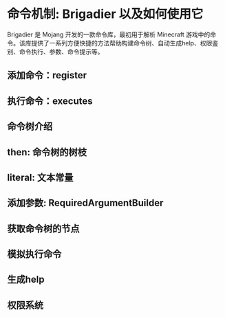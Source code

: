 # 命令机制: Brigadier 以及如何使用它

Brigadier 是 Mojang 开发的一款命令库，最初用于解析 Minecraft 游戏中的命令。该库提供了一系列方便快捷的方法帮助构建命令树、自动生成help、权限鉴别、命令执行、参数、命令提示等。

## 添加命令：register

## 执行命令：executes

## 命令树介绍

## then: 命令树的树枝

## literal: 文本常量

## 添加参数: RequiredArgumentBuilder

## 获取命令树的节点

## 模拟执行命令

## 生成help

## 权限系统
